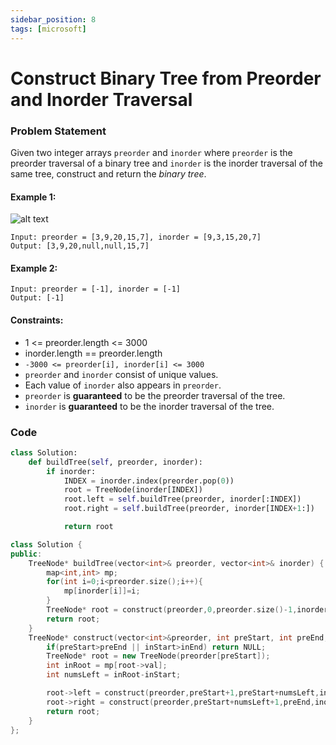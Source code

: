 ```yaml
---
sidebar_position: 8
tags: [microsoft]
---
```


# Construct Binary Tree from Preorder and Inorder Traversal

### Problem Statement

Given two integer arrays `preorder` and `inorder` where `preorder` is the preorder traversal of a binary tree and `inorder` is the inorder traversal of the same tree, construct and return the _binary tree_.

#### Example 1:

![alt text](https://assets.leetcode.com/uploads/2021/02/19/tree.jpg)

```
Input: preorder = [3,9,20,15,7], inorder = [9,3,15,20,7]
Output: [3,9,20,null,null,15,7]
```

#### Example 2:

```
Input: preorder = [-1], inorder = [-1]
Output: [-1]
```

#### Constraints:

- 1 <= preorder.length <= 3000
- inorder.length == preorder.length
- `-3000 <= preorder[i], inorder[i] <= 3000`
- `preorder` and `inorder` consist of unique values.
- Each value of `inorder` also appears in `preorder`.
- `preorder` is **guaranteed** to be the preorder traversal of the tree.
- `inorder` is **guaranteed** to be the inorder traversal of the tree.

### Code

```python title="Python Code"
class Solution:
    def buildTree(self, preorder, inorder):
        if inorder:
            INDEX = inorder.index(preorder.pop(0))
            root = TreeNode(inorder[INDEX])
            root.left = self.buildTree(preorder, inorder[:INDEX])
            root.right = self.buildTree(preorder, inorder[INDEX+1:])

            return root

```

```cpp title="C++"
class Solution {
public:
    TreeNode* buildTree(vector<int>& preorder, vector<int>& inorder) {
        map<int,int> mp;
        for(int i=0;i<preorder.size();i++){
            mp[inorder[i]]=i;
        }
        TreeNode* root = construct(preorder,0,preorder.size()-1,inorder,0,inorder.size()-1,mp);
        return root;
    }
    TreeNode* construct(vector<int>&preorder, int preStart, int preEnd, vector<int> &inorder,int inStart, int inEnd, map<int,int> &mp){
        if(preStart>preEnd || inStart>inEnd) return NULL;
        TreeNode* root = new TreeNode(preorder[preStart]);
        int inRoot = mp[root->val];
        int numsLeft = inRoot-inStart;

        root->left = construct(preorder,preStart+1,preStart+numsLeft,inorder,inStart,inRoot-1,mp);
        root->right = construct(preorder,preStart+numsLeft+1,preEnd,inorder,inRoot+1,inEnd,mp);
        return root;
    }
};

```

